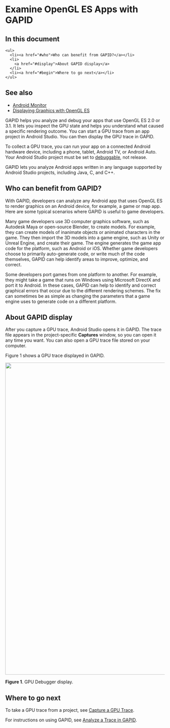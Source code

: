 # Examine OpenGL ES Apps with GAPID
  
<div id="qv-wrapper">
  <div id="qv">
    <h2>
      In this document
    </h2>

    <ul>
      <li><a href="#who">Who can benefit from GAPID?</a></li>
      <li>
        <a href="#display">About GAPID display</a>
      </li>
      <li><a href="#begin">Where to go next</a></li>
    </ul>
  <h2>See also</h2>
  <ul>
    <li><a href="/studio/profile/android-monitor.html">Android Monitor</a></li>
    <li><a href="/training/graphics/opengl/index.html">Displaying Graphics with OpenGL ES</a></li>
  </ul>
  </div>
</div>

GAPID helps you analyze and debug your apps that use OpenGL ES 2.0 or 3.1.
It lets you inspect
the GPU state and helps you understand what caused a specific rendering outcome. You
can start a GPU trace from an app project in Android Studio. You can then display the GPU trace in GAPID.

To collect a GPU trace, you can run your app on a connected Android hardware device,
including a phone, tablet, Android TV, or Android Auto. Your Android Studio project must be set to
[debuggable](http://developer.android.com/guide/topics/manifest/application-element.html#banner), not release.

GAPID lets you analyze Android apps written in any language supported by Android Studio projects,
including Java, C, and C++.

<a name="who"></a>
## Who can benefit from GAPID?

With GAPID, developers can analyze any Android app that uses OpenGL
ES to render graphics on an Android device, for example, a game or map app. Here
are some typical scenarios where GAPID is useful to game developers.

Many game developers use 3D computer graphics software, such as Autodesk Maya or
open-source Blender, to create models. For example, they can create models of
inanimate objects or animated characters in the game. They then import the 3D
models into a game engine, such as Unity or Unreal Engine, and create their
game. The engine generates the game app code for the platform, such as Android
or iOS. Whether game developers choose to primarily auto-generate code, or write
much of the code themselves, GAPID can help identify areas to
improve, optimize, and correct.

Some developers port games from one platform to another. For example, they might
take a game that runs on Windows using Microsoft DirectX and port it to Android.
In these cases, GAPID can help to identify and correct graphical
errors that occur due to the different rendering schemes. The fix can sometimes
be as simple as changing the parameters that a game engine uses to generate code
on a different platform.

<a name="display"></a>
## About GAPID display

After you capture a GPU trace, Android Studio opens it in GAPID. The trace file
appears in the project-specific **Captures** window, so you can open
it any time you want.
You can also open a GPU trace file stored on your computer.

<p>Figure 1 shows a GPU trace displayed in GAPID.</p>
<p>
<img src="/studio/images/debug/am-gpu-debugger-reorg_2-2_2x.png" alt="" width="982"/>
</p>
<p class="img-caption"><b>Figure 1</b>. GPU Debugger display.
</p>

<a name="begin"></a>
## Where to go next

To take a GPU trace from a project, see
[Capture a GPU Trace](/studio/debug/am-gpu-debugger-trace.html).

For instructions on using GAPID, see
<a href="/studio/debug/am-gpu-debugger-analysis.html">[Analyze a Trace in GAPID](/studio/debug/am-gpu-debugger-analysis.html).


